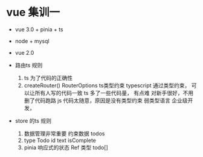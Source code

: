 # vue 集训一

- vue 3.0 + pinia + ts
- node + mysql
- vue 2.0

- 路由ts 规则
   1. ts 为了代码的正确性
   2. createRouter() RouterOptions ts类型约束
   typescript 通过类型约束， 可以让所有人写的代码一致
   ts 多了一些代码量， 有点难
   对新手很好，不用删了代码跑路
   js 代码太随意，原因是没有类型约束 弱类型语言
   企业级开发， 

- store 的ts 规则
   1. 数据管理非常重要
      约束数据 todos
   2. type Todo
      id 
      text
      isComplete
   3. pinia 响应式的状态
      Ref 类型
      todo[]